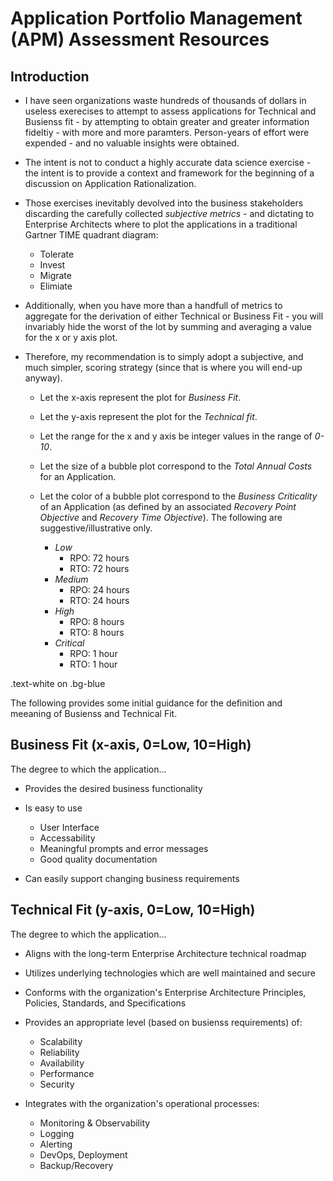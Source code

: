 
# Application Portfolio Management (APM) Assessment Resources


## Introduction

- I have seen organizations waste hundreds of thousands of dollars in useless
exerecises to attempt to assess applications for Technical and Busienss fit - by
attempting to obtain greater and greater information fideltiy - with more and
more paramters. Person-years of effort were expended - and no valuable insights
were obtained.

- The intent is not to conduct a highly accurate data science exercise - the
  intent is to provide a context and framework for the beginning of a discussion on Application Rationalization.

- Those exercises inevitably devolved into the business stakeholders discarding the
carefully collected _subjective metrics_ - and dictating to Enterprise Architects where to
plot the applications in a traditional Gartner TIME quadrant diagram:

  + Tolerate
  + Invest
  + Migrate
  + Elimiate


- Additionally, when you have more than a handfull of metrics to aggregate for the
derivation of either Technical or Business Fit - you will invariably hide the
worst of the lot by summing and averaging a value for the x or y axis plot. 

- Therefore, my recommendation is to simply adopt a subjective, and much simpler,
scoring strategy (since that is where you will end-up anyway).

  + Let the x-axis represent the plot for *Business Fit*.

  + Let the y-axis represent the plot for the *Technical fit*.

  + Let the range for the x and y axis be integer values in the range of *0-10*. 

  + Let the size of a bubble plot correspond to the *Total Annual Costs* for an
    Application.

  + Let the color of a bubble plot correspond to the *Business Criticality* of an
    Application (as defined by an associated *Recovery Point Objective* and
    *Recovery Time Objective*). The following are suggestive/illustrative only.
    * *Low*
      * RPO: 72 hours
      * RTO: 72 hours
    * *Medium*
      * RPO: 24 hours
      * RTO: 24 hours
    * *High*
      * RPO: 8 hours
      * RTO: 8 hours
    * *Critical*
      * RPO: 1 hour
      * RTO: 1 hour

<div class="text-white bg-blue mb-2">
  .text-white on .bg-blue
</div>

The following provides some initial guidance for the definition and meeaning of
Busienss and Technical Fit.


## Business Fit (x-axis, 0=Low, 10=High)
The degree to which the application...

- Provides the desired business functionality

- Is easy to use
  + User Interface
  + Accessability
  + Meaningful prompts and error messages
  + Good quality documentation

- Can easily support changing business requirements


## Technical Fit (y-axis, 0=Low, 10=High)
The degree to which the application...

- Aligns with the long-term Enterprise Architecture technical roadmap

- Utilizes underlying technologies which are well maintained and secure

- Conforms with the organization's Enterprise Architecture Principles, Policies,
  Standards, and Specifications

- Provides an appropriate level (based on busienss requirements) of:
  + Scalability
  + Reliability
  + Availability 
  + Performance
  + Security

- Integrates with the organization's operational processes:
  + Monitoring & Observability
  + Logging
  + Alerting 
  + DevOps, Deployment
  + Backup/Recovery


